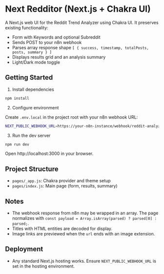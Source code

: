 # Next Redditor (Next.js + Chakra UI)

A Next.js web UI for the Reddit Trend Analyzer using Chakra UI. It preserves existing functionality:

- Form with Keywords and optional Subreddit
- Sends POST to your n8n webhook
- Parses array response shape `[ { success, timestamp, totalPosts, posts, summary } ]`
- Displays results grid and an analysis summary
- Light/Dark mode toggle

## Getting Started

1. Install dependencies

```bash
npm install
```

2. Configure environment

Create `.env.local` in the project root with your n8n webhook URL:

```bash
NEXT_PUBLIC_WEBHOOK_URL=https://your-n8n-instance/webhook/reddit-analyze
```

3. Run the dev server

```bash
npm run dev
```

Open http://localhost:3000 in your browser.

## Project Structure

- `pages/_app.js`: Chakra provider and theme setup
- `pages/index.js`: Main page (form, results, summary)

## Notes

- The webhook response from n8n may be wrapped in an array. The page normalizes with `const payload = Array.isArray(parsed) ? parsed[0] : parsed;`.
- Titles with HTML entities are decoded for display.
- Image links are previewed when the `url` ends with an image extension.

## Deployment

- Any standard Next.js hosting works. Ensure `NEXT_PUBLIC_WEBHOOK_URL` is set in the hosting environment.
